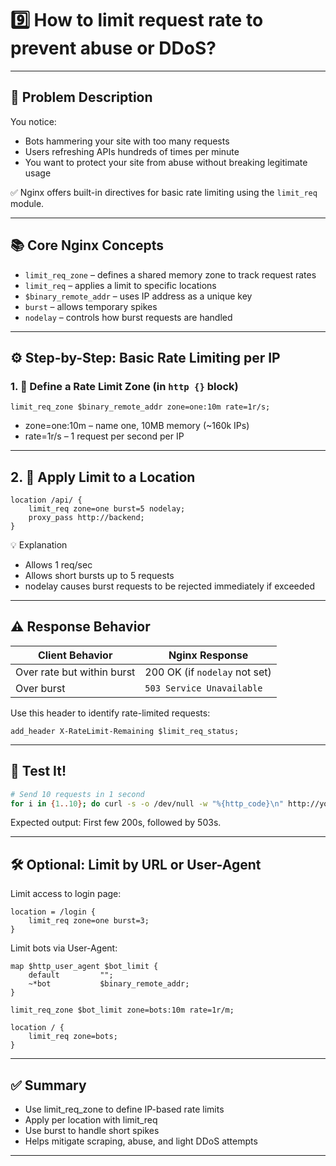 # 9️⃣ How to limit request rate to prevent abuse or DDoS?

---

## 🧩 Problem Description

You notice:

- Bots hammering your site with too many requests
- Users refreshing APIs hundreds of times per minute
- You want to protect your site from abuse without breaking legitimate usage

✅ Nginx offers built-in directives for basic rate limiting using the `limit_req` module.

---

## 📚 Core Nginx Concepts

- `limit_req_zone` – defines a shared memory zone to track request rates
- `limit_req` – applies a limit to specific locations
- `$binary_remote_addr` – uses IP address as a unique key
- `burst` – allows temporary spikes
- `nodelay` – controls how burst requests are handled

---

## ⚙️ Step-by-Step: Basic Rate Limiting per IP

### 1. 🧠 Define a Rate Limit Zone (in `http {}` block)

```nginx
limit_req_zone $binary_remote_addr zone=one:10m rate=1r/s;
```

- zone=one:10m – name one, 10MB memory (~160k IPs)
- rate=1r/s – 1 request per second per IP

---

## 2. 🧱 Apply Limit to a Location

```nginx
location /api/ {
    limit_req zone=one burst=5 nodelay;
    proxy_pass http://backend;
}
```

💡 Explanation

- Allows 1 req/sec
- Allows short bursts up to 5 requests
- nodelay causes burst requests to be rejected immediately if exceeded

---

## ⚠️ Response Behavior

| Client Behavior            | Nginx Response                |
| -------------------------- | ----------------------------- |
| Over rate but within burst | 200 OK (if `nodelay` not set) |
| Over burst                 | `503 Service Unavailable`     |

Use this header to identify rate-limited requests:

```nginx
add_header X-RateLimit-Remaining $limit_req_status;
```

---

## 🧪 Test It!

```bash
# Send 10 requests in 1 second
for i in {1..10}; do curl -s -o /dev/null -w "%{http_code}\n" http://yoursite.com/api/; done
```

Expected output: First few 200s, followed by 503s.

---

## 🛠️ Optional: Limit by URL or User-Agent

Limit access to login page:

```nginx
location = /login {
    limit_req zone=one burst=3;
}
```

Limit bots via User-Agent:

```nginx
map $http_user_agent $bot_limit {
    default         "";
    ~*bot           $binary_remote_addr;
}

limit_req_zone $bot_limit zone=bots:10m rate=1r/m;

location / {
    limit_req zone=bots;
}
```

---

## ✅ Summary

- Use limit_req_zone to define IP-based rate limits
- Apply per location with limit_req
- Use burst to handle short spikes
- Helps mitigate scraping, abuse, and light DDoS attempts

---
